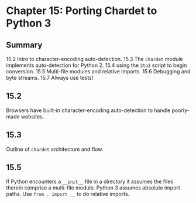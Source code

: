 # Chapter 15: Porting Chardet to Python 3

## Summary

15.2 Intro to character-encoding auto-detection.
15.3 The `chardet` module implements auto-detection for Python 2.
15.4 using the `2to3` script to begin conversion.
15.5 Multi-file modules and relative imports.
15.6 Debugging and byte streams.
15.7 Always use tests!


## 15.2
Browsers have built-in character-encoding auto-detection to handle poorly-made websites.


## 15.3
Outline of `chardet` architecture and flow.


## 15.5
If Python encounters a `__init__` file in a directory it assumes the files therein comprise a multi-file module.
Python 3 assumes absolute import paths. Use `from . import __` to do relative imports.
